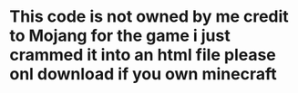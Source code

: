 # This code is not owned by me credit to Mojang for the game i just crammed it into an html file please onl download if you own minecraft
